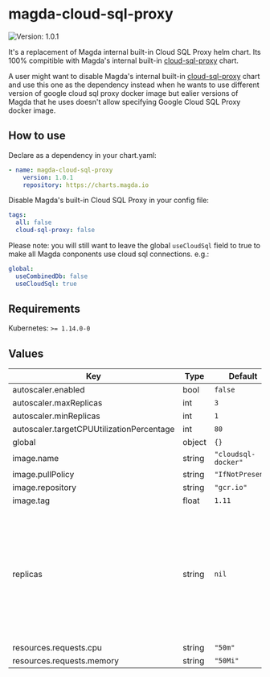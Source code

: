 # magda-cloud-sql-proxy

![Version: 1.0.1](https://img.shields.io/badge/Version-1.0.1-informational?style=flat-square)

It's a replacement of Magda internal built-in Cloud SQL Proxy helm chart. Its 100% compitible with Magda's internal built-in [cloud-sql-proxy](https://github.com/magda-io/magda/tree/master/deploy/helm/internal-charts/cloud-sql-proxy) chart.

A user might want to disable Magda's internal built-in [cloud-sql-proxy](https://github.com/magda-io/magda/tree/master/deploy/helm/internal-charts/cloud-sql-proxy) chart and use this one as the dependency instead when he wants to use different version of google cloud sql proxy docker image but ealier versions of Magda that he uses doesn't allow specifying Google Cloud SQL Proxy docker image.

## How to use

Declare as a dependency in your chart.yaml:

```yaml
- name: magda-cloud-sql-proxy
    version: 1.0.1
    repository: https://charts.magda.io
```

Disable Magda's built-in Cloud SQL Proxy in your config file:

```yaml 
tags:
  all: false
  cloud-sql-proxy: false
```

Please note: you will still want to leave the global `useCloudSql` field to true to make all Magda conponents use cloud sql connections. e.g.:

```yaml
global:
  useCombinedDb: false
  useCloudSql: true
```

## Requirements

Kubernetes: `>= 1.14.0-0`

## Values

| Key | Type | Default | Description |
|-----|------|---------|-------------|
| autoscaler.enabled | bool | `false` |  |
| autoscaler.maxReplicas | int | `3` |  |
| autoscaler.minReplicas | int | `1` |  |
| autoscaler.targetCPUUtilizationPercentage | int | `80` |  |
| global | object | `{}` |  |
| image.name | string | `"cloudsql-docker"` |  |
| image.pullPolicy | string | `"IfNotPresent"` |  |
| image.repository | string | `"gcr.io"` |  |
| image.tag | float | `1.11` |  |
| replicas | string | `nil` | no. of replicas required for the deployment. If not set, k8s will assume `1` but allows HPA (autoscaler) alters it. @default 1 |
| resources.requests.cpu | string | `"50m"` |  |
| resources.requests.memory | string | `"50Mi"` |  |